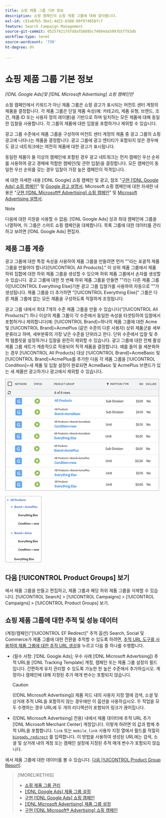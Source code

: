 ```yaml
---
title: 쇼핑 제품 그룹 기본 정보
description: 쇼핑 캠페인의 쇼핑 제품 그룹에 대해 알아봅니다.
exl-id: c91e6fb5-3be1-4d21-b508-09f974058fc7
feature: Search Campaign Management
source-git-commit: 052574217d7ddafb8895c74094da5997b5ff83db
workflow-type: tm+mt
source-wordcount: '739'
ht-degree: 0%

---
```


# 쇼핑 제품 그룹 기본 정보

*[!DNL Google Ads]및 [!DNL Microsoft Advertising] 쇼핑 캠페인만*

쇼핑 캠페인에서 키워드가 아닌 제품 그룹은 쇼핑 광고가 표시되는 머천트 센터 계정의 제품을 결정합니다. 각 제품 그룹은 단일 제품 속성(예: 카테고리, 제품 유형, 브랜드, 조건, 제품 ID 또는 사용자 정의 레이블)을 기반으로 하며 일치하는 모든 제품에 대해 동일한 입찰을 사용합니다. 각 그룹의 제품에 대한 입찰을 포함하거나 제외할 수 있습니다.

광고 그룹 수준에서 제품 그룹을 구성하여 머천트 센터 계정의 제품 중 광고 그룹의 쇼핑 광고에 나타나는 제품을 결정합니다. 광고 그룹에 광고 엔티티가 포함되지 않은 경우에도 광고 네트워크에는 여전히 제품에 대한 광고가 표시됩니다.

동일한 제품이 둘 이상의 캠페인에 포함된 경우 광고 네트워크는 먼저 캠페인 우선 순위를 사용하여 광고 경매에 적합한 캠페인(및 관련 입찰)을 결정합니다. 모든 캠페인이 동일한 우선 순위를 갖는 경우 입찰이 가장 높은 캠페인이 적격입니다.

에 대한 자세한 내용 [!DNL Google] 쇼핑 캠페인 및 광고, 참조 &quot;[구현 [!DNL Google Ads] 쇼핑 캠페인](/help/search-social-commerce/campaign-management/special-campaign-types/google-shopping-campaigns.md)&quot; 및 [Google 광고 설명서](https://support.google.com/google-ads/answer/3455481?visit_id=638205553638977410-2592024034&amp;rd=1). Microsoft 쇼핑 캠페인에 대한 자세한 내용은 &quot;[구현 [!DNL Microsoft® Advertising] 쇼핑 캠페인](/help/search-social-commerce/campaign-management/special-campaign-types/microsoft-shopping-campaigns.md)&quot; 및 [Microsoft Advertising 설명서](https://help.bingads.microsoft.com/#apex/3/en/50903/1-500).

>[!NOTE]
>
>다음에 대한 지원을 사용할 수 없음: [!DNL Google Ads] 성과 최대 캠페인에 그룹을 나열하며, 이 그룹은 스마트 쇼핑 캠페인을 대체합니다. 목록 그룹에 대한 데이터를 관리하고 보려면 [!DNL Google Ads] 편집자.

## 제품 그룹 계층

광고 그룹에 대한 특정 속성을 사용하여 제품 그룹을 만들려면 먼저 &quot;&quot;라는 포괄적 제품 그룹을 만들어야 합니다[!UICONTROL All Products].&quot; 이 상위 제품 그룹에서 제품 하위 집합에 대한 하위 제품 그룹을 생성할 수 있으며 하위 제품 그룹에서 손자를 생성할 수 있습니다. 광고 그룹에 대한 첫 번째 하위 제품 그룹을 만들면 &quot;&quot;라는 다른 제품 그룹이[!UICONTROL Everything Else]기본 광고 그룹 입찰가를 사용하여 자동으로 &quot;&quot;가 생성됩니다. 제품 그룹을 더 추가하면 &quot;[!UICONTROL Everything Else]&quot; 그룹은 다른 제품 그룹에 없는 모든 제품을 구성하도록 적절하게 조정됩니다.

광고 그룹 내에서 최대 7개의 수준 제품 그룹을 만들 수 있습니다(&quot;[!UICONTROL All Products]&quot;) 하나 이상의 제품 그룹이 각 수준에서 동일한 속성을 타겟팅하여 입찰에서 포함하거나 제외합니다(예: [!UICONTROL Brand]=하나의 제품 그룹에 대한 Acme 및 [!UICONTROL Brand]=AcmePlus (같은 수준의 다른 사용자) 상위 제품군을 세부분류라고 하며, 세부분류의 가장 낮은 수준을 단위라고 한다. 단위 수준에서 입찰 및 추적 템플릿을 설정하거나 입찰을 완전히 제외할 수 있습니다. 광고 그룹에 대한 전체 활성 제품 그룹 세트가 계층적으로 적용되어 적격 제품을 결정합니다. 예를 들어 을 세분화하는 경우 [!UICONTROL All Products] 대상 [!UICONTROL Brand]=AcmeBasic 및 [!UICONTROL Brand]=AcmePlus를 추가한 다음 각 제품 그룹을 [!UICONTROL Condition]=새 제품 및 입찰 설정이 완료되면 AcmeBasic 및 AcmePlus 브랜드가 있는 새 제품만 광고하거나 광고에서 제외할 수 있습니다.

![제품 그룹 세트의 예](/help/search-social-commerce/assets/product-group-list.png "제품 그룹 세트의 예")

![제품 그룹 계층 구조 예](/help/search-social-commerce/assets/product-group-tree.png "제품 그룹 계층 구조 예")

## 다음 [!UICONTROL Product Groups] 보기

에서 제품 그룹을 만들고 편집하고, 제품 그룹과 해당 하위 제품 그룹을 삭제할 수 있습니다. [!UICONTROL Search] > [!UICONTROL Campaigns] > [!UICONTROL Campaigns] > [!UICONTROL Product Groups] 보기.

## 쇼핑 제품 그룹에 대한 추적 및 성능 데이터

(계정/캠페인(&quot;[!UICONTROL EF Redirect]&quot; 추적 옵션) Search, Social 및 Commerce가 제품 그룹에 대한 전환을 추적할 수 있도록 하려면, [추적 URL 도구를 사용하여 제품 그룹에 대한 추적 URL 생성](/help/search-social-commerce/tools/click-tracking-url-generate.md)을 누르고 다음 중 하나를 수행합니다.

* (필수 사항: [!DNL Google Ads]; 우수 사례 [!DNL Microsoft Advertising]) 추적 URL을 [!DNL Tracking Template] 계정, 캠페인 또는 제품 그룹 설정의 필드입니다. 간편하게 유지 관리할 수 있도록 가능한 한 높은 수준에서 추가하십시오. 계정이나 캠페인에 대해 지정된 추가 매개 변수는 포함되지 않습니다.

  >[!CAUTION]
  >
  >([!DNL Microsoft Advertising]) 제품 피드 내의 사용자 지정 열에 검색, 소셜 및 상거래 추적 URL을 포함하지 않는 경우에만 이 옵션을 사용하십시오. 두 작업을 모두 수행하는 경우 URL에 두 개의 리디렉션이 포함되어 링크가 끊어집니다.

* ([!DNL Microsoft Advertising] 전용) 내에서 제품 데이터에 추적 URL 추가 [!DNL Microsoft Merchant Center] 계정입니다. 이렇게 하려면 의 값과 함께 추적 URL을 포함합니다. `link` 또는 `mobile_link` 사용자 지정 열에서 필드를 적절히 [`bingads_redirect`](https://help.ads.microsoft.com/#apex/3/en/51084/0) 를 입력합니다. 이 방법을 사용하여 생성된 URL에는 검색, 소셜 및 상거래 내의 계정 또는 캠페인 설정에 지정된 추적 매개 변수가 포함되지 않습니다.

에서 제품 그룹에 대한 데이터를 볼 수 있습니다. [다음 [!UICONTROL Product Group Report]](/help/search-social-commerce/reports/management/basic-advanced/product-group-report.md).

>[!MORELIKETHIS]
>
>* [쇼핑 제품 그룹 관리](product-group-manage.md)
>* [[!DNL Google Ads] 제품 그룹 설정](product-group-settings-google.md)
>* [구현 [!DNL Google Ads] 쇼핑 캠페인](/help/search-social-commerce/campaign-management/special-campaign-types/google-shopping-campaigns.md)
>* [[!DNL Microsoft Advertising] 제품 그룹 설정](product-group-settings-microsoft.md)
>* [구현 [!DNL Microsoft® Advertising] 쇼핑 캠페인](/help/search-social-commerce/campaign-management/special-campaign-types/microsoft-shopping-campaigns.md)
